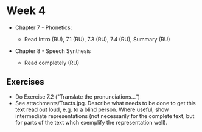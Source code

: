 # Week 4

* Chapter 7 - Phonetics:
	* Read Intro (RU), 7.1 (RU), 7.3 (RU), 7.4 (RU), Summary (RU)

* Chapter 8 - Speech Synthesis
	* Read completely (RU)				


## Exercises

* Do Exercise 7.2 ("Translate the pronunciations...")
* See attachments/Tracts.jpg. Describe what needs to be done to get this text read out loud, e.g. to a blind person. Where useful, show intermediate representations (not necessarily for the complete text, but for parts of the text whch exemplify the representation well).